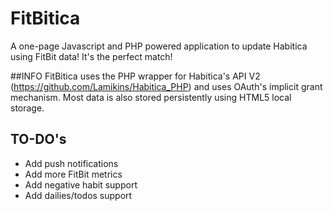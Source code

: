# FitBitica

A one-page Javascript and PHP powered application to update Habitica using FitBit data!  It's the perfect match!

##INFO
FitBitica uses the PHP wrapper for Habitica's API V2 (https://github.com/Lamikins/Habitica_PHP) and uses OAuth's implicit grant mechanism.  Most data is also stored persistently using HTML5 local storage.

## TO-DO's

- Add push notifications
- Add more FitBit metrics
- Add negative habit support
- Add dailies/todos support